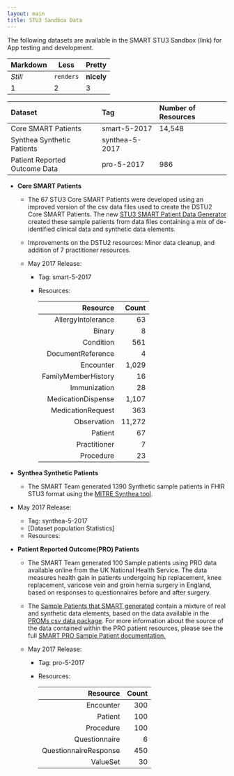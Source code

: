 ```yaml
---
layout: main
title: STU3 Sandbox Data
---
```


The following datasets are available in the SMART STU3 Sandbox (link) for App testing and development.

Markdown | Less | Pretty
--- | --- | ---
*Still* | `renders` | **nicely**
1 | 2 | 3





| Dataset                        |  Tag            | Number of Resources  |
| :------------------------------| :---------------| :--------------------|
| Core SMART Patients            | smart-5-2017    |14,548                |
| Synthea Synthetic Patients     | synthea-5-2017  |                      |
| Patient Reported Outcome Data  | pro-5-2017      |986                   |



* **Core SMART Patients** 
  * The 67 STU3 Core SMART Patients were developed using an improved version of the csv data files used to create the DSTU2 Core SMART Patients. The new [STU3 SMART Patient Data Generator](https://github.com/smart-on-fhir/sample-patients-stu3) created these sample patients from data files containing a mix of de-identified clinical data and synthetic data elements.
  * Improvements on the DSTU2 resources: Minor data cleanup, and addition of 7 practitioner resources.  
  
  * May 2017 Release:
    * Tag: smart-5-2017
    * Resources:
      
      | Resource            | Count | 
      | -------------------:|------:| 
      |AllergyIntolerance   |63     |    
      |Binary               |8      | 
      |Condition            |561    | 
      |DocumentReference    |4      |
      |Encounter            |1,029  |
      |FamilyMemberHistory  |16     |
      |Immunization         |28     |
      |MedicationDispense   |1,107  |
      |MedicationRequest    |363    |
      |Observation          |11,272 |
      |Patient              |67     |
      |Practitioner         |7      |
      |Procedure            |23     |


* **Synthea Synthetic Patients**
  * The SMART Team generated 1390 Synthetic sample patients in FHIR STU3 format using the [MITRE Synthea tool](https://github.com/synthetichealth/synthea/wiki). 
  
 * May 2017 Release:
    * Tag: synthea-5-2017
    * [Dataset population Statistics] 
    * Resources:
   
 
* **Patient Reported Outcome(PRO) Patients**
  * The SMART Team generated 100 Sample patients using PRO data available online from the UK National Health Service. The data measures health gain in patients undergoing hip replacement, knee replacement, varicose vein and groin hernia surgery in England, based on responses to questionnaires before and after surgery.
  * The [Sample Patients that SMART generated](https://github.com/smart-on-fhir/sample-patients-prom) contain a mixture of real and synthetic data elements, based on the data available in the [PROMs csv data package](http://content.digital.nhs.uk/catalogue/PUB23908). For more information about the source of the data contained within the PRO patient resources, please see the full [SMART PRO Sample Patient documentation.](https://github.com/smart-on-fhir/smart-on-fhir.github.io/blob/master/profiles/PRO-full.md) 
  
  * May 2017 Release:
    * Tag: pro-5-2017
    * Resources:
  
      | Resource               | Count | 
      | ----------------------:|------:|   
      |Encounter               |300    |
      |Patient                 |100    |
      |Procedure               |100    |
      |Questionnaire           |6      |
      |QuestionnaireResponse   |450    |
      |ValueSet                |30     |
